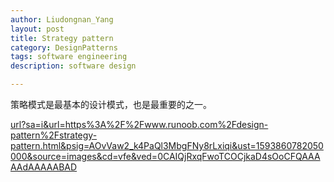 ```yaml
---
author: Liudongnan_Yang
layout: post
title: Strategy pattern
category: DesignPatterns
tags: software engineering
description: software design

---
```

策略模式是最基本的设计模式，也是最重要的之一。

[url?sa=i&url=https%3A%2F%2Fwww.runoob.com%2Fdesign-pattern%2Fstrategy-pattern.html&psig=AOvVaw2_k4PaQl3MbgFNy8rLxiqi&ust=1593860782050000&source=images&cd=vfe&ved=0CAIQjRxqFwoTCOCjkaD4sOoCFQAAAAAdAAAAABAD](https://www.google.com/url?sa=i&url=https%3A%2F%2Fwww.runoob.com%2Fdesign-pattern%2Fstrategy-pattern.html&psig=AOvVaw2_k4PaQl3MbgFNy8rLxiqi&ust=1593860782050000&source=images&cd=vfe&ved=0CAIQjRxqFwoTCOCjkaD4sOoCFQAAAAAdAAAAABAD "url?sa=i&url=https%3A%2F%2Fwww.runoob.com%2Fdesign-pattern%2Fstrategy-pattern.html&psig=AOvVaw2_k4PaQl3MbgFNy8rLxiqi&ust=1593860782050000&source=images&cd=vfe&ved=0CAIQjRxqFwoTCOCjkaD4sOoCFQAAAAAdAAAAABAD")